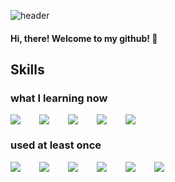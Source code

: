 ![header](https://capsule-render.vercel.app/api?type=Cylinder&text=sngbmYu&color=000000&fontColor=ffffff&animation=fadeIn)
#### Hi, there! Welcome to my github! 🙌

## Skills

### what I learning now
<div style="display:flex;gap:30px;flex-wrap:wrap;">
  <img src="https://img.shields.io/badge/HTML-E34F26?style=for-the-badge&logo=html5&logoColor=white">
  <img src="https://img.shields.io/badge/CSS-1572B6?style=for-the-badge&logo=css3&logoColor=white">
  <img src="https://img.shields.io/badge/JS-F7DF1E?style=for-the-badge&logo=javascript&logoColor=black">
  <img src="https://img.shields.io/badge/NODE.js-339933?style=for-the-badge&logo=node.js&logoColor=white">
  <img src="https://img.shields.io/badge/Express-000000?style=for-the-badge&logo=express&logoColor=white">
</div>

### used at least once

<div style="display:flex;gap:30px;flex-wrap:wrap;">
  <img src="https://img.shields.io/badge/Java-007396?style=for-the-badge&logo=openjdk&logoColor=white">
    <img src="https://img.shields.io/badge/Spring-3DDC84?style=for-the-badge&logo=spring&logoColor=white">
    <img src="https://img.shields.io/badge/Spring Boot-3DDC84?style=for-the-badge&logo=springboot&logoColor=white">
    <img src="https://img.shields.io/badge/MySQL-4479A1?style=for-the-badge&logo=mysql&logoColor=white">
    <img src="https://img.shields.io/badge/ORACLE-F80000?style=for-the-badge&logo=Oracle&logoColor=white">
    <img src="https://img.shields.io/badge/JQuery-0769AD?style=for-the-badge&logo=jquery&logoColor=white">
</div>
<br />
<br />